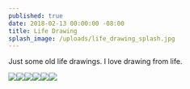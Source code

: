 ```yaml
---
published: true
date: 2018-02-13 00:00:00 -08:00
title: Life Drawing
splash_image: /uploads/life_drawing_splash.jpg
---
```

Just some old life drawings. I love drawing from life.

![](/uploads/IMG_9702.JPG)![](/uploads/IMG_9692.JPG)![](/uploads/IMG_9693.JPG)![](/uploads/IMG_9694.JPG)![](/uploads/IMG_9700.JPG)![](/uploads/IMG_9701.JPG)